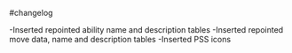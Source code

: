 #changelog

-Inserted repointed ability name and description tables
-Inserted repointed move data, name and description tables
-Inserted PSS icons
